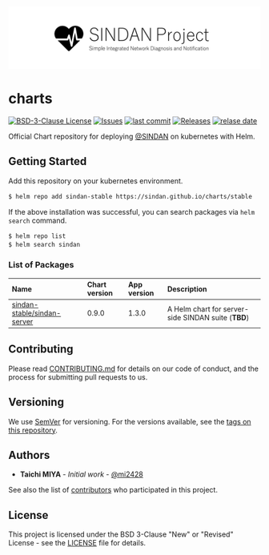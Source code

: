  ![SINDAN Project](https://raw.githubusercontent.com/SINDAN/sindan-docker/screenshot/logo.png)

# charts

[![BSD-3-Clause License](http://img.shields.io/github/license/SINDAN/charts)](LICENSE) [![Issues](https://img.shields.io/github/issues/SINDAN/charts)](https://github.com/SINDAN/charts/issues)
[![last commit](https://img.shields.io/github/last-commit/SINDAN/charts)](https://github.com/SINDAN/charts/commits) [![Releases](https://img.shields.io/github/release/SINDAN/charts)](https://github.com/SINDAN/charts/releases)  [![relase date](https://img.shields.io/github/release-date/SINDAN/charts)](https://github.com/SINDAN/charts/releases)

Official Chart repository for deploying [@SINDAN](https://github.com/SINDAN/) on kubernetes with Helm.

## Getting Started
Add this repository on your kubernetes environment.
```bash
$ helm repo add sindan-stable https://sindan.github.io/charts/stable
```
If the above installation was successful, you can search packages via `helm search` command.
```bash
$ helm repo list
$ helm search sindan
```

### List of Packages
| Name 	| Chart version 	| App version 	| Description 	|
|:----------------------------	|:--------------	|:------------	|:------------------------------------------------	|
| [sindan-stable/sindan-server](https://github.com/SINDAN/charts/tree/master/stable/sindan-server) 	| 0.9.0 	| 1.3.0 	| A Helm chart for server-side SINDAN suite (**TBD**) 	|

## Contributing
Please read [CONTRIBUTING.md](CONTRIBUTING.md) for details on our code of conduct, and the process for submitting pull requests to us.

## Versioning
We use [SemVer](http://semver.org/) for versioning. For the versions available, see the [tags on this repository](https://github.com/SINDAN/charts/tags).

## Authors
- **Taichi MIYA** - *Initial work* - [@mi2428](https://github.com/mi2428)

See also the list of [contributors](https://github.com/SINDAN/charts/graphs/contributors) who participated in this project.

## License
This project is licensed under the BSD 3-Clause "New" or "Revised" License - see the [LICENSE](LICENSE) file for details.

